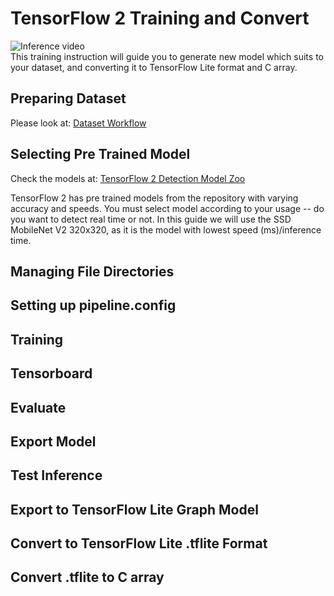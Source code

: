 # TensorFlow 2 Training and Convert
![Inference video](docs\inference.gif)  
This training instruction will guide you to generate new model which suits to your dataset, and converting it to TensorFlow Lite format and C array.
## Preparing Dataset
Please look at: [Dataset Workflow](tensorflow\workspace\orange-dropzone-detection\datasets\DATASET_WORKFLOW.md)
## Selecting Pre Trained Model
Check the models at: [TensorFlow 2 Detection Model Zoo](https://github.com/tensorflow/models/blob/master/research/object_detection/g3doc/tf2_detection_zoo.md)

TensorFlow 2 has pre trained models from the repository with varying accuracy and speeds. You must select model according to your usage -- do you want to detect real time or not. In this guide we will use the SSD MobileNet V2 320x320, as it is the model with lowest speed (ms)/inference time.
## Managing File Directories
## Setting up pipeline.config
## Training
## Tensorboard
## Evaluate
## Export Model
## Test Inference
## Export to TensorFlow Lite Graph Model
## Convert to TensorFlow Lite .tflite Format
## Convert .tflite to C array
